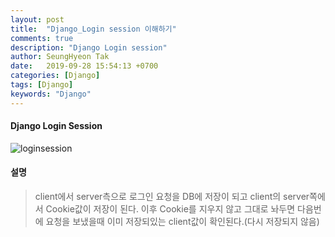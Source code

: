 ```yaml
---
layout: post
title:  "Django_Login session 이해하기"
comments: true
description: "Django Login session"
author: SeungHyeon Tak
date:   2019-09-28 15:54:13 +0700
categories: [Django]
tags: [Django]
keywords: "Django"
---
```

#### Django Login Session


![loginsession](https://user-images.githubusercontent.com/46446165/65812832-2501c700-e208-11e9-80a6-1e6dd8e6b8ed.png)

#### 설명
> client에서 server측으로 로그인 요청을 DB에 저장이 되고 client의 server쪽에서 Cookie값이 저장이 된다.
> 이후 Cookie를 지우지 않고 그대로 놔두면 다음번에 요청을 보냈을때 이미 저장되있는 client값이 확인된다.(다시 저장되지 않음)



